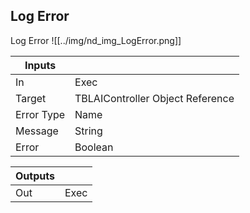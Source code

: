 ## Log Error
Log Error
![[../img/nd_img_LogError.png]]

|Inputs||
|--|--|
| In | Exec |
| Target | TBLAIController Object Reference |
| Error Type | Name |
| Message | String |
| Error | Boolean |

|Outputs||
|--|--|
| Out | Exec |
